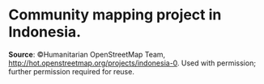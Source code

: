 # Community mapping project in Indonesia.
__Source__: ©Humanitarian OpenStreetMap Team, http://hot.openstreetmap.org/projects/indonesia-0. Used with permission; further permission required for reuse.